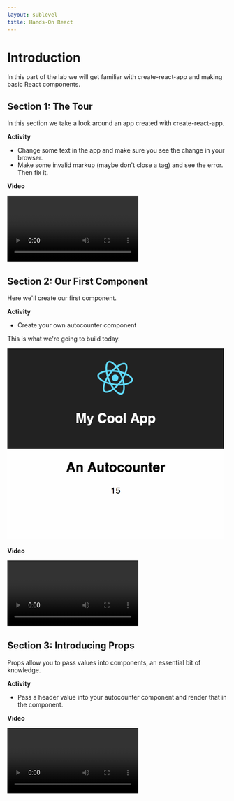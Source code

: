 ```yaml
---
layout: sublevel
title: Hands-On React
---
```


# Introduction

In this part of the lab we will get familiar with create-react-app and making basic React components.

## Section 1: The Tour

In this section we take a look around an app created with create-react-app.

**Activity**

* Change some text in the app and make sure you see the change in your browser.
* Make some invalid markup (maybe don't close a tag) and see the error. Then fix it.

**Video**

<video src="https://s3-us-west-2.amazonaws.com/nddg-vids/lesson-01-a-intro.mp4" style="max-width: 60%;" controls></video>

## Section 2: Our First Component

Here we'll create our first component.

**Activity**

* Create your own autocounter component

This is what we're going to build today.

![AutoCounter](autocounter.gif)

**Video**

<video src="https://s3-us-west-2.amazonaws.com/nddg-vids/lesson-01-b-first-component.mp4" style="max-width: 60%;" controls></video>


## Section 3: Introducing Props

Props allow you to pass values into components, an essential bit of knowledge.

**Activity**

* Pass a header value into your autocounter component and render that in the component.

**Video**

<video src="https://s3-us-west-2.amazonaws.com/nddg-vids/lesson-01-c-props.mp4" style="max-width: 60%;" controls></video>
